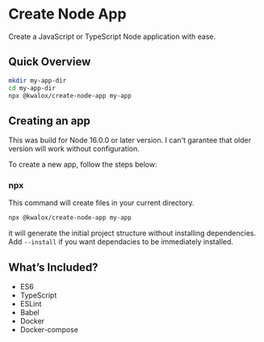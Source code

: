 # Create Node App
Create a JavaScript or TypeScript Node application with ease.

## Quick Overview
```sh
mkdir my-app-dir
cd my-app-dir
npx @kwalox/create-node-app my-app
```


## Creating an app
This was build for Node 16.0.0 or later version. I can't garantee that older version will work without configuration.

To create a new app, follow the steps below:

### npx
This command will create files in your current directory.
```sh
npx @kwalox/create-node-app my-app
```
it will generate the initial project structure without installing dependencies. Add `--install` if you want dependacies to be immediately installed.

## What’s Included?

- ES6
- TypeScript
- ESLint
- Babel
- Docker
- Docker-compose
